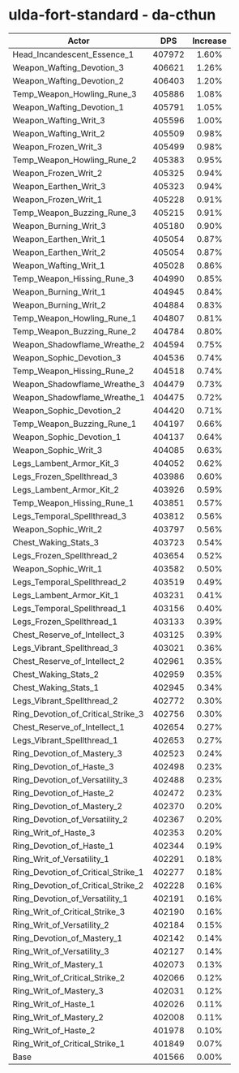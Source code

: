 # ulda-fort-standard - da-cthun
| Actor | DPS | Increase |
|---|:---:|:---:|
|Head_Incandescent_Essence_1|407972|1.60%|
|Weapon_Wafting_Devotion_3|406621|1.26%|
|Weapon_Wafting_Devotion_2|406403|1.20%|
|Temp_Weapon_Howling_Rune_3|405886|1.08%|
|Weapon_Wafting_Devotion_1|405791|1.05%|
|Weapon_Wafting_Writ_3|405596|1.00%|
|Weapon_Wafting_Writ_2|405509|0.98%|
|Weapon_Frozen_Writ_3|405499|0.98%|
|Temp_Weapon_Howling_Rune_2|405383|0.95%|
|Weapon_Frozen_Writ_2|405325|0.94%|
|Weapon_Earthen_Writ_3|405323|0.94%|
|Weapon_Frozen_Writ_1|405228|0.91%|
|Temp_Weapon_Buzzing_Rune_3|405215|0.91%|
|Weapon_Burning_Writ_3|405180|0.90%|
|Weapon_Earthen_Writ_1|405054|0.87%|
|Weapon_Earthen_Writ_2|405054|0.87%|
|Weapon_Wafting_Writ_1|405028|0.86%|
|Temp_Weapon_Hissing_Rune_3|404990|0.85%|
|Weapon_Burning_Writ_1|404945|0.84%|
|Weapon_Burning_Writ_2|404884|0.83%|
|Temp_Weapon_Howling_Rune_1|404807|0.81%|
|Temp_Weapon_Buzzing_Rune_2|404784|0.80%|
|Weapon_Shadowflame_Wreathe_2|404594|0.75%|
|Weapon_Sophic_Devotion_3|404536|0.74%|
|Temp_Weapon_Hissing_Rune_2|404518|0.74%|
|Weapon_Shadowflame_Wreathe_3|404479|0.73%|
|Weapon_Shadowflame_Wreathe_1|404475|0.72%|
|Weapon_Sophic_Devotion_2|404420|0.71%|
|Temp_Weapon_Buzzing_Rune_1|404197|0.66%|
|Weapon_Sophic_Devotion_1|404137|0.64%|
|Weapon_Sophic_Writ_3|404085|0.63%|
|Legs_Lambent_Armor_Kit_3|404052|0.62%|
|Legs_Frozen_Spellthread_3|403986|0.60%|
|Legs_Lambent_Armor_Kit_2|403926|0.59%|
|Temp_Weapon_Hissing_Rune_1|403851|0.57%|
|Legs_Temporal_Spellthread_3|403812|0.56%|
|Weapon_Sophic_Writ_2|403797|0.56%|
|Chest_Waking_Stats_3|403723|0.54%|
|Legs_Frozen_Spellthread_2|403654|0.52%|
|Weapon_Sophic_Writ_1|403582|0.50%|
|Legs_Temporal_Spellthread_2|403519|0.49%|
|Legs_Lambent_Armor_Kit_1|403231|0.41%|
|Legs_Temporal_Spellthread_1|403156|0.40%|
|Legs_Frozen_Spellthread_1|403133|0.39%|
|Chest_Reserve_of_Intellect_3|403125|0.39%|
|Legs_Vibrant_Spellthread_3|403021|0.36%|
|Chest_Reserve_of_Intellect_2|402961|0.35%|
|Chest_Waking_Stats_2|402959|0.35%|
|Chest_Waking_Stats_1|402945|0.34%|
|Legs_Vibrant_Spellthread_2|402772|0.30%|
|Ring_Devotion_of_Critical_Strike_3|402756|0.30%|
|Chest_Reserve_of_Intellect_1|402654|0.27%|
|Legs_Vibrant_Spellthread_1|402653|0.27%|
|Ring_Devotion_of_Mastery_3|402523|0.24%|
|Ring_Devotion_of_Haste_3|402498|0.23%|
|Ring_Devotion_of_Versatility_3|402488|0.23%|
|Ring_Devotion_of_Haste_2|402472|0.23%|
|Ring_Devotion_of_Mastery_2|402370|0.20%|
|Ring_Devotion_of_Versatility_2|402367|0.20%|
|Ring_Writ_of_Haste_3|402353|0.20%|
|Ring_Devotion_of_Haste_1|402344|0.19%|
|Ring_Writ_of_Versatility_1|402291|0.18%|
|Ring_Devotion_of_Critical_Strike_1|402277|0.18%|
|Ring_Devotion_of_Critical_Strike_2|402228|0.16%|
|Ring_Devotion_of_Versatility_1|402191|0.16%|
|Ring_Writ_of_Critical_Strike_3|402190|0.16%|
|Ring_Writ_of_Versatility_2|402184|0.15%|
|Ring_Devotion_of_Mastery_1|402142|0.14%|
|Ring_Writ_of_Versatility_3|402127|0.14%|
|Ring_Writ_of_Mastery_1|402073|0.13%|
|Ring_Writ_of_Critical_Strike_2|402066|0.12%|
|Ring_Writ_of_Mastery_3|402031|0.12%|
|Ring_Writ_of_Haste_1|402026|0.11%|
|Ring_Writ_of_Mastery_2|402008|0.11%|
|Ring_Writ_of_Haste_2|401978|0.10%|
|Ring_Writ_of_Critical_Strike_1|401849|0.07%|
|Base|401566|0.00%|
